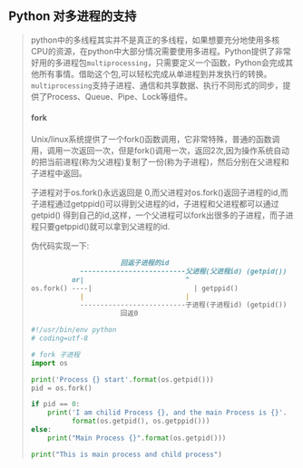 ## Python 对多进程的支持

> python中的多线程其实并不是真正的多线程，如果想要充分地使用多核CPU的资源，在python中大部分情况需要使用多进程。Python提供了非常好用的多进程包`multiprocessing`，只需要定义一个函数，Python会完成其他所有事情。借助这个包,可以轻松完成从单进程到并发执行的转换。`multiprocessing`支持子进程、通信和共享数据、执行不同形式的同步，提供了Process、Queue、Pipe、Lock等组件。
>
> #### fork
>
> Unix/linux系统提供了一个fork()函数调用，它非常特殊，普通的函数调用，调用一次返回一次，但是fork()调用一次，返回2次,因为操作系统自动的把当前进程(称为父进程)复制了一份(称为子进程)，然后分别在父进程和子进程中返回。
>
> 子进程对于os.fork()永远返回是 0,而父进程对os.fork()返回子进程的id,而子进程通过getppid()可以得到父进程的id，子进程和父进程都可以通过 getpid() 得到自己的id,这样，一个父进程可以fork出很多的子进程，而子进程只要getppid()就可以拿到父进程的id.
>
> 伪代码实现一下:
>
> ```markdown
> 		                回返子进程的id
> 		      --------------------------父进程(父进程id) (getpid())
> 		    or|                         ^
> os.fork() ----|                         | getppid()
> 		      |                         |
> 		      --------------------------子进程(子进程id) (getpid())
> 		                回返0
> ```
>
> ```python
> #!/usr/bin/env python
> # coding=utf-8
>
> # fork 子进程
> import os
>
> print('Process {} start'.format(os.getpid()))
> pid = os.fork()
>
> if pid == 0:
>     print('I am chilid Process {}, and the main Process is {}'.
>           format(os.getpid(), os.getppid()))
> else:
>     print("Main Process {}".format(os.getpid()))
>
> print("This is main process and child process")
> ```

